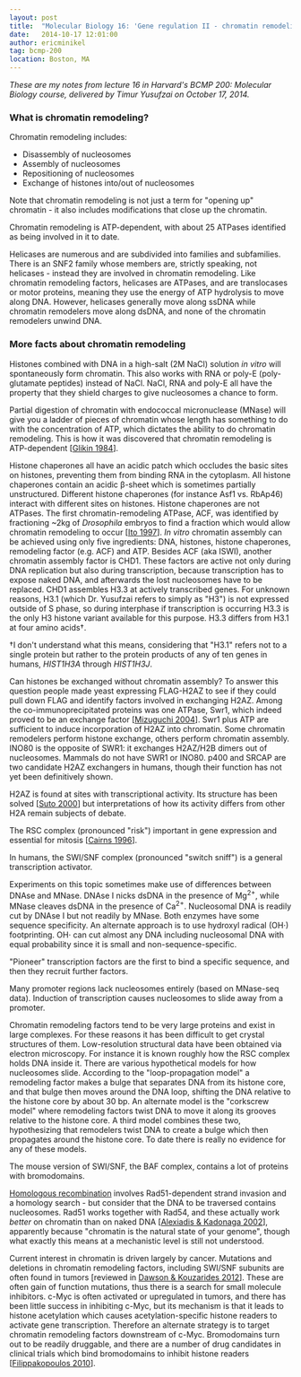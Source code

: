 ```yaml
---
layout: post
title:  "Molecular Biology 16: 'Gene regulation II - chromatin remodeling'"
date:   2014-10-17 12:01:00
author: ericminikel
tag: bcmp-200
location: Boston, MA
---
```


*These are my notes from lecture 16 in Harvard's BCMP 200: Molecular Biology course, delivered by Timur Yusufzai on October 17, 2014.*

### What is chromatin remodeling?

Chromatin remodeling includes:

+ Disassembly of nucleosomes
+ Assembly of nucleosomes
+ Repositioning of nucleosomes
+ Exchange of histones into/out of nucleosomes

Note that chromatin remodeling is not just a term for "opening up" chromatin - it also includes modifications that close up the chromatin.

Chromatin remodeling is ATP-dependent, with about 25 ATPases identified as being involved in it to date.

Helicases are numerous and are subdivided into families and subfamilies. There is an SNF2 family whose members are, strictly speaking, not helicases - instead they are involved in chromatin remodeling. Like chromatin remodeling factors, helicases are ATPases, and are translocases or motor proteins, meaning they use the energy of ATP hydrolysis to move along DNA. However, helicases generally move along ssDNA while chromatin remodelers move along dsDNA, and none of the chromatin remodelers unwind DNA.

### More facts about chromatin remodeling

Histones combined with DNA in a high-salt (2M NaCl) solution *in vitro* will spontaneously form chromatin. This also works with RNA or poly-E (poly-glutamate peptides) instead of NaCl. NaCl, RNA and poly-E all have the property that they shield charges to give nucleosomes a chance to form.

Partial digestion of chromatin with endococcal micronuclease (MNase) will give you a ladder of pieces of chromatin whose length has something to do with the concentration of ATP, which dictates the ability to do chromatin remodeling. This is how it was discovered that chromatin remodeling is ATP-dependent [[Glikin 1984]]. 

Histone chaperones all have an acidic patch which occludes the basic sites on histones, preventing them from binding RNA in the cytoplasm. All histone chaperones contain an acidic &beta;-sheet which is sometimes partially unstructured. Different histone chaperones (for instance Asf1 vs. RbAp46) interact with different sites on histones. Histone chaperones are not ATPases. The first chromatin-remodeling ATPase, ACF, was identified by fractioning ~2kg of *Drosophila* embryos to find a fraction which would allow chromatin remodeling to occur [[Ito 1997]]. *In vitro* chromatin assembly can be achieved using only five ingredients: DNA, histones, histone chaperones, remodeling factor (e.g. ACF) and ATP. Besides ACF (aka ISWI), another chromatin assembly factor is CHD1. These factors are active not only during DNA replication but also during transcription, because transcription has to expose naked DNA, and afterwards the lost nucleosomes have to be replaced. CHD1 assembles H3.3 at actively transcribed genes. For unknown reasons, H3.1 (which Dr. Yusufzai refers to simply as "H3") is not expressed outside of S phase, so during interphase if transcription is occurring H3.3 is the only H3 histone variant available for this purpose. H3.3 differs from H3.1 at four amino acids&dagger;.

&dagger;I don't understand what this means, considering that "H3.1" refers not to a single protein but rather to the protein products of any of ten genes in humans, *HIST1H3A* through *HIST1H3J*.

Can histones be exchanged without chromatin assembly? To answer this question people made yeast expressing FLAG-H2AZ to see if they could pull down FLAG and identify factors involved in exchanging H2AZ. Among the co-immunoprecipitated proteins was one ATPase, Swr1, which indeed proved to be an exchange factor [[Mizuguchi 2004]]. Swr1 plus ATP are sufficient to induce incorporation of H2AZ into chromatin. Some chromatin remodelers perform histone exchange, others perform chromatin assembly. INO80 is the opposite of SWR1: it exchanges H2AZ/H2B dimers out of nucleosomes. Mammals do not have SWR1 or INO80. p400 and SRCAP are two candidate H2AZ exchangers in humans, though their function has not yet been definitively shown.

H2AZ is found at sites with transcriptional activity. Its structure has been solved [[Suto 2000]] but interpretations of how its activity differs from other H2A remain subjects of debate.

The RSC complex (pronounced "risk") important in gene expression and essential for mitosis [[Cairns 1996]].

In humans, the SWI/SNF complex (pronounced "switch sniff") is a general transcription activator.

Experiments on this topic sometimes make use of differences between DNAse and MNase. DNAse I nicks dsDNA in the presence of Mg<sup>2+</sup>, while MNase cleaves dsDNA in the presence of Ca<sup>2+</sup>. Nucleosomal DNA is readily cut by DNAse I but not readily by MNase. Both enzymes have some sequence specificity. An alternate approach is to use hydroxyl radical (OH&middot;) footprinting. OH&middot; can cut almost any DNA including nucleosomal DNA with equal probability since it is small and non-sequence-specific.

"Pioneer" transcription factors are the first to bind a specific sequence, and then they recruit further factors.

Many promoter regions lack nucleosomes entirely (based on MNase-seq data). Induction of transcription causes nucleosomes to slide away from a promoter.

Chromatin remodeling factors tend to be very large proteins and exist in large complexes. For these reasons it has been difficult to get crystal structures of them. Low-resolution structural data have been obtained via electron microscopy. For instance it is known roughly how the RSC complex holds DNA inside it. There are various hypothetical models for how nucleosomes slide. According to the "loop-propagation model" a remodeling factor makes a bulge that separates DNA from its histone core, and that bulge then moves around the DNA loop, shifting the DNA relative to the histone core by about 30 bp. An alternate model is the "corkscrew model" where remodeling factors twist DNA to move it along its grooves relative to the histone core. A third model combines these two, hypothesizing that remodelers twist DNA to create a bulge which then propagates around the histone core. To date there is really no evidence for any of these models.

The mouse version of SWI/SNF, the BAF complex, contains a lot of proteins with bromodomains.

[Homologous recombination](/2014/10/06/molecular-biology-13/) involves Rad51-dependent strand invasion and a homology search - but consider that the DNA to be traversed contains nucleosomes. Rad51 works together with Rad54, and these actually work *better* on chromatin than on naked DNA [[Alexiadis & Kadonaga 2002]], apparently because "chromatin is the natural state of your genome", though what exactly this means at a mechanistic level is still not understood.

Current interest in chromatin is driven largely by cancer. Mutations and deletions in chromatin remodeling factors, including SWI/SNF subunits are often found in tumors [reviewed in [Dawson & Kouzarides 2012]]. These are often gain of function mutations, thus there is a search for small molecule inhibitors. c-Myc is often activated or upregulated in tumors, and there has been little success in inhibiting c-Myc, but its mechanism is that it leads to histone acetylation which causes acetylation-specific histone readers to activate gene transcription. Therefore an alternate strategy is to target chromatin remodeling factors downstream of c-Myc. Bromodomains turn out to be readily druggable, and there are a number of drug candidates in clinical trials which bind bromodomains to inhibit histone readers [[Filippakopoulos 2010]].

[Glikin 1984]: http://www.ncbi.nlm.nih.gov/pubmed/6327057 "Glikin GC, Ruberti I, Worcel A. Chromatin assembly in Xenopus oocytes: in vitro studies. Cell. 1984 May;37(1):33-41. PubMed PMID: 6327057."

[Ito 1997]: http://www.ncbi.nlm.nih.gov/pubmed/9230310 "Ito T, Bulger M, Pazin MJ, Kobayashi R, Kadonaga JT. ACF, an ISWI-containing and ATP-utilizing chromatin assembly and remodeling factor. Cell. 1997 Jul 11;90(1):145-55. PubMed PMID: 9230310."

[Mizuguchi 2004]: http://www.ncbi.nlm.nih.gov/pubmed/14645854 "Mizuguchi G, Shen X, Landry J, Wu WH, Sen S, Wu C. ATP-driven exchange of histone H2AZ variant catalyzed by SWR1 chromatin remodeling complex. Science. 2004 Jan 16;303(5656):343-8. Epub 2003 Nov 26. PubMed PMID: 14645854."

[Suto 2000]: http://www.ncbi.nlm.nih.gov/pubmed/11101893 "Suto RK, Clarkson MJ, Tremethick DJ, Luger K. Crystal structure of a nucleosome core particle containing the variant histone H2A.Z. Nat Struct Biol. 2000 Dec;7(12):1121-4. PubMed PMID: 11101893."

[Cairns 1996]: http://www.ncbi.nlm.nih.gov/pubmed/8980231 "Cairns BR, Lorch Y, Li Y, Zhang M, Lacomis L, Erdjument-Bromage H, Tempst P, Du J, Laurent B, Kornberg RD. RSC, an essential, abundant chromatin-remodeling complex. Cell. 1996 Dec 27;87(7):1249-60. PubMed PMID: 8980231."

[Alexiadis & Kadonaga 2002]: http://www.ncbi.nlm.nih.gov/pubmed/12414729/ "Alexiadis V, Kadonaga JT. Strand pairing by Rad54 and Rad51 is enhanced by chromatin. Genes Dev. 2002 Nov 1;16(21):2767-71. PubMed PMID: 12414729; PubMed Central PMCID: PMC187467."

[Dawson & Kouzarides 2012]: http://www.ncbi.nlm.nih.gov/pubmed/22770212 "Dawson MA, Kouzarides T. Cancer epigenetics: from mechanism to therapy. Cell.  2012 Jul 6;150(1):12-27. doi: 10.1016/j.cell.2012.06.013. Review. PubMed PMID: 22770212."

[Filippakopoulos 2010]: http://www.ncbi.nlm.nih.gov/pubmed/20871596 "Filippakopoulos P, Qi J, Picaud S, Shen Y, Smith WB, Fedorov O, Morse EM, Keates T, Hickman TT, Felletar I, Philpott M, Munro S, McKeown MR, Wang Y, Christie AL, West N, Cameron MJ, Schwartz B, Heightman TD, La Thangue N, French CA, Wiest O, Kung AL, Knapp S, Bradner JE. Selective inhibition of BET bromodomains. Nature. 2010 Dec 23;468(7327):1067-73. doi: 10.1038/nature09504. Epub 2010 Sep 24. PubMed PMID: 20871596; PubMed Central PMCID: PMC3010259."